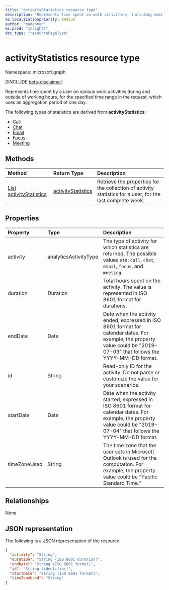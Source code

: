 ```yaml
---
title: "activityStatistics resource type"
description: "Represents time spent on work activities, including email, meetings, focus work, chats, and calls."
ms.localizationpriority: medium
author: "madehmer"
ms.prod: "insights"
doc_type: "resourcePageType"
---
```


# activityStatistics resource type

Namespace: microsoft.graph

[!INCLUDE [beta-disclaimer](../../includes/beta-disclaimer.md)]

Represents time spent by a user on various work activities during and outside of working hours, for the specified time range in the request, which uses an aggregation period of one day.

The following types of statistics are derived from **activityStatistics**:

* [Call](callactivitystatistics.md)
* [Chat](chatactivitystatistics.md)
* [Email](emailactivitystatistics.md)
* [Focus](focusactivitystatistics.md)
* [Meeting](meetingactivitystatistics.md)

<!--  removing per Mathew 2/6/2020   ### Activity id property

In an HTTP request, to get a specific type of activity statistics within a date range, you can express this information as an ID to the user's collection of activityStatistics in the following format, where `{startdate}` and `{enddate}` are expressed in ISO 8601 calendar date format and `{activity}` can be "call", "chat", "email", "focus", or "meeting":

```
{activity}_{startdate}_{enddate}
```

For example, the ID "email_2019-08-10_2019-08-12" represents the emailActivityStatistics for the specified user between August 10, 2019 and August 12, 2019.
-->
## Methods

| Method       | Return Type | Description |
|:-------------|:------------|:------------|
| [List activityStatistics](../api/activitystatistics-list.md) | [activityStatistics](activitystatistics.md) | Retrieve the properties for the collection of activity statistics for a user, for the last complete week. |

## Properties

| Property     | Type        | Description |
|:-------------|:------------|:------------|
|activity |analyticsActivityType |The type of activity for which statistics are returned. The possible values are: `call`, `chat`, `email`, `focus`, and `meeting`. |
|duration |Duration |Total hours spent on the activity. The value is represented in ISO 8601 format for durations. |
|endDate |Date |Date when the activity ended, expressed in ISO 8601 format for calendar dates. For example, the property value could be "2019-07-03" that follows the YYYY-MM-DD format. |
|id |String |Read-only ID for the activity. Do not parse or customize the value for your scenarios. |
|startDate |Date |Date when the activity started, expressed in ISO 8601 format for calendar dates. For example, the property value could be "2019-07-04" that follows the YYYY-MM-DD format. |
|timeZoneUsed |String |The time zone that the user sets in Microsoft Outlook is used for the computation. For example, the property value could be "Pacific Standard Time." |

## Relationships

None

## JSON representation

The following is a JSON representation of the resource.

<!-- { 
  "blockType": "resource",
  "optionalProperties": [

  ],
  "@odata.type": "microsoft.graph.activityStatistics",
  "keyProperty": "id"
}-->

```json
{
  "activity": "String",
  "duration": "String (ISO 8601 duration)",
  "endDate": "String (ISO 8601 format)",
  "id": "String (identifier)",
  "startDate": "String (ISO 8601 format)",
  "timeZoneUsed": "String"
}
```

<!-- uuid: 16cd6b66-4b1a-43a1-adaf-3a886856ed98
2019-02-04 14:57:30 UTC -->
<!-- {
  "type": "#page.annotation",
  "description": "activityStatistics resource",
  "keywords": "",
  "section": "documentation",
  "tocPath": ""
}--> 

